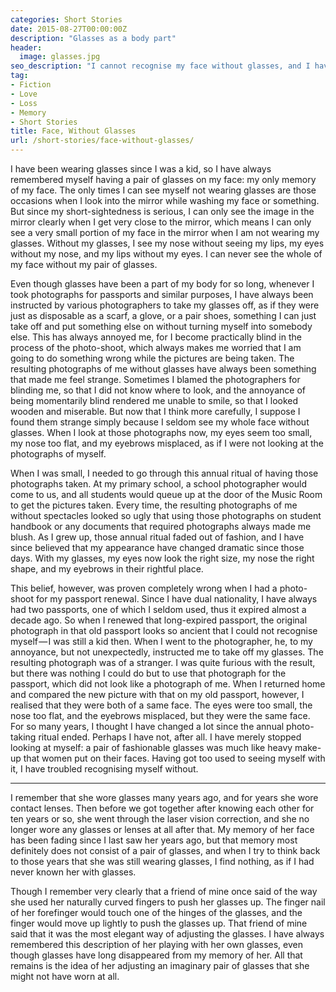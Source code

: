 ```yaml
---
categories: Short Stories
date: 2015-08-27T00:00:00Z
description: "Glasses as a body part"
header:
  image: glasses.jpg
seo_description: "I cannot recognise my face without glasses, and I have forgotten her face with glasses."
tag:
- Fiction
- Love
- Loss
- Memory
- Short Stories
title: Face, Without Glasses
url: /short-stories/face-without-glasses/
---
```


I have been wearing glasses since I was a kid, so I have always remembered myself having a pair of glasses on my face: my only memory of my face. The only times I can see myself not wearing glasses are those occasions when I look into the mirror while washing my face or something. But since my short-sightedness is serious, I can only see the image in the mirror clearly when I get very close to the mirror, which means I can only see a very small portion of my face in the mirror when I am not wearing my glasses. Without my glasses, I see my nose without seeing my lips, my eyes without my nose, and my lips without my eyes. I can never see the whole of my face without my pair of glasses.

Even though glasses have been a part of my body for so long, whenever I took photographs for passports and similar purposes, I have always been instructed by various photographers to take my glasses off, as if they were just as disposable as a scarf, a glove, or a pair shoes, something I can just take off and put something else on without turning myself into somebody else. This has always annoyed me, for I become practically blind in the process of the photo-shoot, which always makes me worried that I am going to do something wrong while the pictures are being taken. The resulting photographs of me without glasses have always been something that made me feel strange. Sometimes I blamed the photographers for blinding me, so that I did not know where to look, and the annoyance of being momentarily blind rendered me unable to smile, so that I looked wooden and miserable. But now that I think more carefully, I suppose I found them strange simply because I seldom see my whole face without glasses. When I look at those photographs now, my eyes seem too small, my nose too flat, and my eyebrows misplaced, as if I were not looking at the photographs of myself.

When I was small, I needed to go through this annual ritual of having those photographs taken. At my primary school, a school photographer would come to us, and all students would queue up at the door of the Music Room to get the pictures taken. Every time, the resulting photographs of me without spectacles looked so ugly that using those photographs on student handbook or any documents that required photographs always made me blush. As I grew up, those annual ritual faded out of fashion, and I have since believed that my appearance have changed dramatic since those days. With my glasses, my eyes now look the right size, my nose the right shape, and my eyebrows in their rightful place.

This belief, however, was proven completely wrong when I had a photo-shoot for my passport renewal. Since I have dual nationality, I have always had two passports, one of which I seldom used, thus it expired almost a decade ago. So when I renewed that long-expired passport, the original photograph in that old passport looks so ancient that I could not recognise myself — I was still a kid then. When I went to the photographer, he, to my annoyance, but not unexpectedly, instructed me to take off my glasses. The resulting photograph was of a stranger. I was quite furious with the result, but there was nothing I could do but to use that photograph for the passport, which did not look like a photograph of me. When I returned home and compared the new picture with that on my old passport, however, I realised that they were both of a same face. The eyes were too small, the nose too flat, and the eyebrows misplaced, but they were the same face. For so many years, I thought I have changed a lot since the annual photo-taking ritual ended. Perhaps I have not, after all. I have merely stopped looking at myself: a pair of fashionable glasses was much like heavy make-up that women put on their faces. Having got too used to seeing myself with it, I have troubled recognising myself without.

***

I remember that she wore glasses many years ago, and for years she wore contact lenses. Then before we got together after knowing each other for ten years or so, she went through the laser vision correction, and she no longer wore any glasses or lenses at all after that. My memory of her face has been fading since I last saw her years ago, but that memory most definitely does not consist of a pair of glasses, and when I try to think back to those years that she was still wearing glasses, I find nothing, as if I had never known her with glasses.

Though I remember very clearly that a friend of mine once said of the way she used her naturally curved fingers to push her glasses up. The finger nail of her forefinger would touch one of the hinges of the glasses, and the finger would move up lightly to push the glasses up. That friend of mine said that it was the most elegant way of adjusting the glasses. I have always remembered this description of her playing with her own glasses, even though glasses have long disappeared from my memory of her. All that remains is the idea of her adjusting an imaginary pair of glasses that she might not have worn at all.
